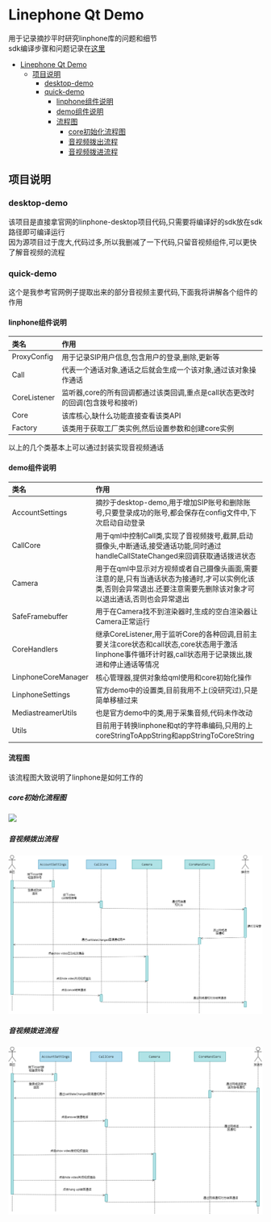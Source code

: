 # Linephone Qt Demo

用于记录摘抄平时研究linphone库的问题和细节<br>
sdk编译步骤和问题记录在[这里](./doc/build.md)

- [Linephone Qt Demo](#linephone-qt-demo)
  - [项目说明](#项目说明)
    - [desktop-demo](#desktop-demo)
    - [quick-demo](#quick-demo)
      - [linphone组件说明](#linphone组件说明)
      - [demo组件说明](#demo组件说明)
      - [流程图](#流程图)
        - [core初始化流程图](#core初始化流程图)
        - [音视频拨出流程](#音视频拨出流程)
        - [音视频拨进流程](#音视频拨进流程)

## 项目说明
### desktop-demo
该项目是直接拿官网的linphone-desktop项目代码,只需要将编译好的sdk放在sdk路径即可编译运行  
因为源项目过于庞大,代码过多,所以我删减了一下代码,只留音视频组件,可以更快了解音视频的流程

### quick-demo
这个是我参考官网例子提取出来的部分音视频主要代码,下面我将讲解各个组件的作用

#### linphone组件说明
|  类名 | 作用 |
| :--- | :--- |
| ProxyConfig   | 用于记录SIP用户信息,包含用户的登录,删除,更新等
| Call          | 代表一个通话对象,通话之后就会生成一个该对象,通过该对象操作通话
| CoreListener  | 监听器,core的所有回调都通过该类回调,重点是call状态更改时的回调(包含拨号和接听)
| Core          | 该库核心,缺什么功能直接查看该类API
| Factory       | 该类用于获取工厂类实例,然后设置参数和创建core实例

以上的几个类基本上可以通过封装实现音视频通话

#### demo组件说明
|  类名 | 作用 |
| :--- | :--- |
| AccountSettings   | 摘抄于desktop-demo,用于增加SIP账号和删除账号,只要登录成功的账号,都会保存在config文件中,下次启动自动登录
| CallCore          | 用于qml中控制Call类,实现了音视频拨号,截屏,启动摄像头,中断通话,接受通话功能,同时通过handleCallStateChanged来回调获取通话拨进状态
| Camera            | 用于在qml中显示对方视频或者自己摄像头画面,需要注意的是,只有当通话状态为接通时,才可以实例化该类,否则会异常退出.还要注意需要先删除该对象才可以退出通话,否则也会异常退出
| SafeFramebuffer   | 用于在Camera找不到渲染器时,生成的空白渲染器让Camera正常运行
| CoreHandlers      | 继承CoreListener,用于监听Core的各种回调,目前主要关注core状态和call状态,core状态用于激活linphone事件循环计时器,call状态用于记录拨出,拨进和停止通话等情况
| LinphoneCoreManager| 核心管理器,提供对象给qml使用和core初始化操作
| LinphoneSettings   | 官方demo中的设置类,目前我用不上(没研究过),只是简单移植过来
| MediastreamerUtils | 也是官方demo中的类,用于采集音频,代码未作改动
| Utils              | 目前用于转换linphone和qt的字符串编码,只用的上coreStringToAppString和appStringToCoreString

#### 流程图
该流程图大致说明了linphone是如何工作的  

##### core初始化流程图
![](linphone-core-init-system-flowchart.drawio.svg)

##### 音视频拨出流程
![](./doc/call-out-uml.drawio.png)

##### 音视频拨进流程
![](./doc/call-in-uml.drawio.png)